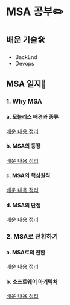 # MSA 공부✏️

## 배운 기술🛠️

- BackEnd
- Devops

## MSA 일지📝

### 1. Why MSA

#### a. 모놀리스 배경과 종류

[배운 내용 정리](https://velog.io/@jaegeunsong_1997/MSA-1-%EB%AA%A8%EB%86%80%EB%A6%AC%EC%8A%A4%EC%9D%98-%EB%B0%B0%EA%B2%BD%EA%B3%BC-%EC%A2%85%EB%A5%98)

#### b. MSA의 등장

[배운 내용 정리](https://velog.io/@jaegeunsong_1997/MSA-2-MSA%EC%9D%98-%EB%93%B1%EC%9E%A5)

#### c. MSA의 핵심원칙

[배운 내용 정리](https://velog.io/@jaegeunsong_1997/MSA-3-MSA%EC%9D%98-%ED%95%B5%EC%8B%AC%EC%9B%90%EC%B9%99)

#### d. MSA의 단점

[배운 내용 정리](https://velog.io/@jaegeunsong_1997/MSA-4-MSA%EC%9D%98-%EB%8B%A8%EC%A0%90)

### 2. MSA로 전환하기

#### a. MSA로의 전환

[배운 내용 정리](https://velog.io/@jaegeunsong_1997/MSA-2.1-MSA%EB%A1%9C-%EC%A0%84%ED%99%98%ED%95%98%EA%B8%B0)

#### b. 소프트웨어 아키텍처

[배운 내용 정리](https://velog.io/@jaegeunsong_1997/MSA-2.2-%EC%86%8C%ED%94%84%ED%8A%B8%EC%9B%A8%EC%96%B4-%EC%95%84%ED%82%A4%ED%85%8D%EC%B2%98)
